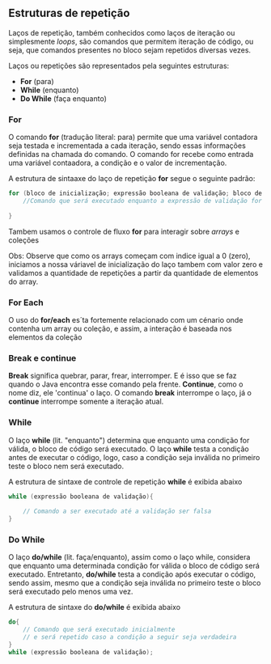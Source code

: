 ## Estruturas de repetição
Laços de repetição, também conhecidos como laços de iteração ou simplesmente *loops*, são comandos que permitem iteração de código, ou seja, que comandos presentes no bloco sejam repetidos diversas vezes.

Laços ou repetições são representados pela seguintes estruturas:
* **For** (para)
* **While** (enquanto)
* **Do While** (faça enquanto)

### For
O comando **for** (tradução literal: para) permite que uma variável contadora seja testada e incrementada a cada iteração, sendo essas informações definidas na chamada do comando. O comando for recebe como entrada uma variável contaadora, a condição e o valor de incrementação.

A estrutura de sintaaxe do laço de repetição **for** segue o seguinte padrão:
``` Java
for (bloco de inicialização; expressão booleana de validação; bloco de atualização ){
    //Comando que será executado enquanto a expressão de validação for verdadeira
    
}
```

Tambem usamos o controle  de fluxo **for** para interagir sobre *arrays* e coleções

Obs: Observe que como os arrays começam com indice igual a 0 (zero), iniciamos a nossa váriavel de inicialização do laço tambem com valor zero e validamos a quantidade de repetições a partir da quantidade de elementos do array.

### For Each
O uso do **for/each** es´ta fortemente relacionado com um cénario onde contenha um array ou coleção, e assim, a interação é baseada nos elementos da coleção


### Break e continue
**Break** significa quebrar, parar, frear, interromper. E é isso que se faz quando o Java encontra esse comando pela frente. **Continue**, como o nome diz, ele 'continua' o laço. O comando **break** interrompe o laço, já o **continue** interrompe somente a iteração atual.

### While
O laço **while** (lit. "enquanto") determina que enquanto uma condição for válida, o bloco de código será executado. O laço **while** testa a condição antes de executar o código, logo, caso a condição seja inválida no primeiro teste o bloco nem será executado.

A estrutura de sintaxe de controle de repetição **while** é exibida abaixo
``` Java
while (expressão booleana de validação){
    
    // Comando a ser executado até a validação ser falsa
}
```

### Do While
O laço **do/while** (lit. faça/enquanto), assim como o laço while, considera que enquanto uma determinada condição for válida o bloco de código será executado. Entretanto, **do/while** testa a condição após executar o código, sendo assim, mesmo que a condição seja inválida no primeiro teste o bloco será executado pelo menos uma vez.

A estrutura de sintaxe do **do/while** é exibida abaixo
```Java
do{
    // Comando que será executado inicialmente
    // e será repetido caso a condição a seguir seja verdadeira
}
while (expressão booleana de validação);
```